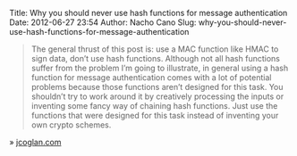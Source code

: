 Title: Why you should never use hash functions for message authentication
Date: 2012-06-27 23:54
Author: Nacho Cano
Slug: why-you-should-never-use-hash-functions-for-message-authentication

> The general thrust of this post is: use a MAC function like HMAC to
> sign data, don’t use hash functions. Although not all hash functions
> suffer from the problem I’m going to illustrate, in general using a
> hash function for message authentication comes with a lot of potential
> problems because those functions aren’t designed for this task. You
> shouldn’t try to work around it by creatively processing the inputs or
> inventing some fancy way of chaining hash functions. Just use the
> functions that were designed for this task instead of inventing your
> own crypto schemes.

» [jcoglan.com][]

  [jcoglan.com]: http://blog.jcoglan.com/2012/06/09/why-you-should-never-use-hash-functions-for-message-authentication/
    "Why you should never use hash functions for message authentication"
